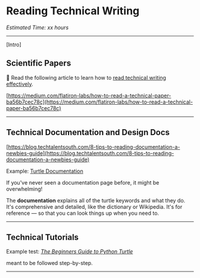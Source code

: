 # Reading Technical Writing

*Estimated Time: xx hours*

---

[Intro]


## Scientific Papers

<aside>


📖 Read the following article to learn how to [read technical writing effectively](https://www.science.org/content/article/how-seriously-read-scientific-paper).

</aside>

[https://medium.com/flatiron-labs/how-to-read-a-technical-paper-ba56b7cec78c](https://medium.com/flatiron-labs/how-to-read-a-technical-paper-ba56b7cec78c)

---

## Technical Documentation and Design Docs

[https://blog.techtalentsouth.com/8-tips-to-reading-documentation-a-newbies-guide](https://blog.techtalentsouth.com/8-tips-to-reading-documentation-a-newbies-guide)

Example: [Turtle Documentation](https://docs.python.org/3/library/turtle.html#overview-of-available-turtle-and-screen-methods)

If you've never seen a documentation page before, it might be overwhelming!

The **documentation** explains all of the turtle keywords and what they do. It's comprehensive and detailed, like the dictionary or Wikipedia. It's for reference — so that you can look things up when you need to. 

---

## Technical Tutorials

Example test: *[The Beginners Guide to Python Turtle](https://realpython.com/beginners-guide-python-turtle/)*

meant to be followed step-by-step.

---
